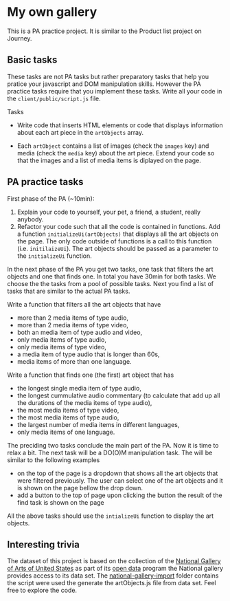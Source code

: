 My own gallery
==============

This is a PA practice project. It is similar to the Product list project on Journey.

Basic tasks
-----------

These tasks are not PA tasks but rather preparatory tasks that help you pratice your javascript and DOM manipulation skills. However the PA practice tasks require that you implement these tasks. Write all your code in the `client/public/script.js` file.

Tasks
 * Write code that inserts HTML elements or code that displays information about each art piece in the `artObjects` array.

 * Each `artObject` contains a list of images (check the `images` key) and media (check the `media` key) about the art piece. Extend your code so that the images and a list of media items is diplayed on the page.

PA practice tasks
-----------------

First phase of the PA (~10min):
1. Explain your code to yourself, your pet, a friend, a student, really anybody.
2. Refactor your code such that all the code is contained in functions. Add a function `initializeUi(artObjects)` that displays all the art objects on the page. The only code outside of functions is a call to this function (i.e. `initilaizeUi`). The art objects should be passed as a parameter to the `initializeUi` function.

In the next phase of the PA you get two tasks, one task that filters the art objects and one that finds one. In total you have 30min for both tasks. We choose the the tasks from a pool of possible tasks. Next you find a list of tasks that are similar to the actual PA tasks.

Write a function that filters all the art objects that have
* more than 2 media items of type audio,
* more than 2 media items of type video,
* both an media item of type audio and video,
* only media items of type audio,
* only media items of type video,
* a media item of type audio that is longer than 60s,
* media items of more than one language.

Write a function that finds one (the first) art object that has
* the longest single media item of type audio,
* the longest cummulative audio commentary (to calculate that add up all the durations of the media items of type audio),
* the most media items of type video,
* the most media items of type audio,
* the largest number of media items in different languages,
* only media items of one language.

The preciding two tasks conclude the main part of the PA. Now it is time to relax a bit. The next task will be a DO(O)M manipulation task. The will be similar to the following examples
* on the top of the page is a dropdown that shows all the art objects that were filtered previously. The user can select one of the art objects and it is shown on the page bellow the drop down.
* add a button to the top of page upon clicking the button the result of the find task is shown on the page

All the above tasks should use the `intializeUi` function to display the art objects.

Interesting trivia
------------------

The dataset of this project is based on the collection of the [National Gallery of Arts of United States](https://www.nga.gov/) as part of its [open data](https://github.com/NationalGalleryOfArt/opendata) program the National gallery provides access to its data set. The [national-gallery-import](/national-gallery-import/) folder contains the script were used the generate the artObjects.js file from data set. Feel free to explore the code.